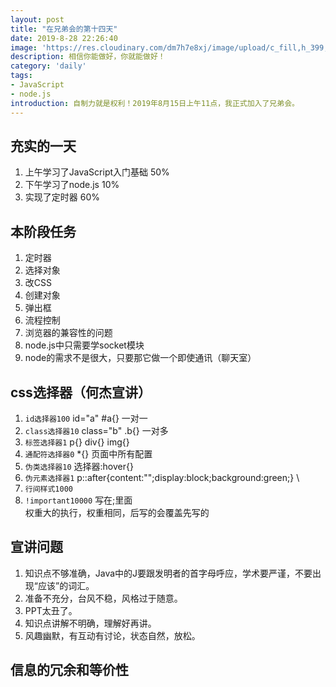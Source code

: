 ```yaml
---
layout: post
title: "在兄弟会的第十四天"
date: 2019-8-28 22:26:40
image: 'https://res.cloudinary.com/dm7h7e8xj/image/upload/c_fill,h_399,w_760/v1501268554/sunrise_ttb9nk.jpg'
description: 相信你能做好，你就能做好！
category: 'daily'
tags:
- JavaScript
- node.js
introduction: 自制力就是权利！2019年8月15日上午11点，我正式加入了兄弟会。
---
```


## 充实的一天
1. 上午学习了JavaScript入门基础 50%  
2. 下午学习了node.js 10%  
3. 实现了定时器 60%  

## 本阶段任务
1. 定时器  
2. 选择对象  
3. 改CSS  
4. 创建对象  
5. 弹出框  
6. 流程控制  
7. 浏览器的兼容性的问题  
8. node.js中只需要学socket模块  
9. node的需求不是很大，只要那它做一个即使通讯（聊天室）  

## css选择器（何杰宣讲）
1. `id选择器100` id="a" #a{} 一对一  
2. `class选择器10` class="b" .b{} 一对多  
3. `标签选择器1` p{} div{} img{}  
4. `通配符选择器0` *{} 页面中所有配置  
5. `伪类选择器10` 选择器:hover{}  
6. `伪元素选择器1` p::after{content:"";display:block;background:green;}  \
7. `行间样式1000`  
8. `!important10000` 写在;里面  
权重大的执行，权重相同，后写的会覆盖先写的  

## 宣讲问题
1. 知识点不够准确，Java中的J要跟发明者的首字母呼应，学术要严谨，不要出现“应该”的词汇。  
2. 准备不充分，台风不稳，风格过于随意。  
3. PPT太丑了。  
4. 知识点讲解不明确，理解好再讲。  
5. 风趣幽默，有互动有讨论，状态自然，放松。  

## 信息的冗余和等价性





